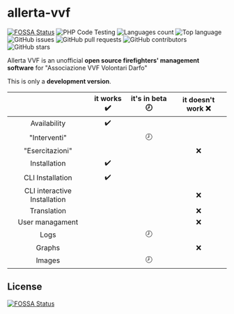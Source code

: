 # allerta-vvf
[![FOSSA Status](https://app.fossa.com/api/projects/git%2Bgithub.com%2Fallerta-vvf%2Fallerta-vvf.svg?type=shield)](https://app.fossa.com/projects/git%2Bgithub.com%2Fallerta-vvf%2Fallerta-vvf?ref=badge_shield) ![PHP Code Testing](https://github.com/allerta-vvf/allerta-vvf/workflows/PHP%20Code%20Testing/badge.svg) ![Languages count](https://img.shields.io/github/languages/count/allerta-vvf/allerta-vvf) ![Top language](https://img.shields.io/github/languages/top/allerta-vvf/allerta-vvf) ![GitHub issues](https://img.shields.io/github/issues-raw/allerta-vvf/allerta-vvf) ![GitHub pull requests](https://img.shields.io/github/issues-pr-raw/allerta-vvf/allerta-vvf) ![GitHub contributors](https://img.shields.io/github/contributors/allerta-vvf/allerta-vvf) ![GitHub stars](https://img.shields.io/github/stars/allerta-vvf/allerta-vvf?style=social)

Allerta VVF is an unofficial **open source firefighters' management software** for "Associazione VVF Volontari Darfo"

This is only a **development version**.

||it works :heavy_check_mark:|it's in beta :clock8:|it doesn't work :x:|
|:-:|:-:|:-:|:-:|
|Availability|:heavy_check_mark:|||
|"Interventi"||:clock8:||
|"Esercitazioni"|||:x:|
|Installation|:heavy_check_mark:|||
|CLI Installation|:heavy_check_mark:|||
|CLI interactive Installation|||:x:|
|Translation|||:x:|
|User managament|||:x:|
|Logs||:clock8:||
|Graphs|||:x:|
|Images||:clock8:||

## License
[![FOSSA Status](https://app.fossa.com/api/projects/git%2Bgithub.com%2Fallerta-vvf%2Fallerta-vvf.svg?type=large)](https://app.fossa.com/projects/git%2Bgithub.com%2Fallerta-vvf%2Fallerta-vvf?ref=badge_large)
<!--stackedit_data:
eyJoaXN0b3J5IjpbMTQ0NDg5MTI1OV19
-->
